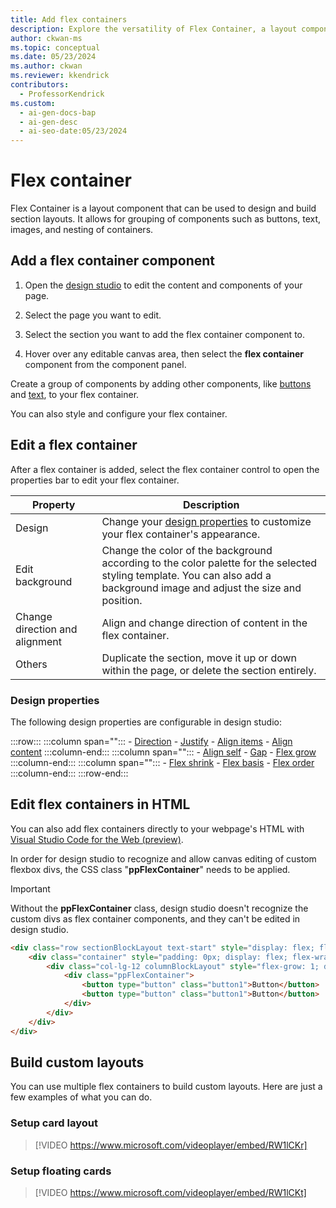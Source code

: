 ```yaml
---
title: Add flex containers
description: Explore the versatility of Flex Container, a layout component for grouping elements like buttons and images, with customizable properties.
author: ckwan-ms
ms.topic: conceptual
ms.date: 05/23/2024
ms.author: ckwan
ms.reviewer: kkendrick
contributors:
  - ProfessorKendrick
ms.custom:
  - ai-gen-docs-bap
  - ai-gen-desc
  - ai-seo-date:05/23/2024
---
```


# Flex container

Flex Container is a layout component that can be used to design and build section layouts. It allows for grouping of components such as buttons, text, images, and nesting of containers.

## Add a flex container component

1. Open the [design studio](use-design-studio.md) to edit the content and components of your page.

1. Select the page you want to edit.

1. Select the section you want to add the flex container component to.

1. Hover over any editable canvas area, then select the **flex container** component from the component panel.

Create a group of components by adding other components, like [buttons](add-button.md) and [text](add-text.md), to your flex container.

You can also style and configure your flex container.

## Edit a flex container

After a flex container is added, select the flex container control to open the properties bar to edit your flex container.

| **Property** | **Description** |
|-------------------------|-------------------------|
| Design |  Change your [design properties](#design-properties) to customize your flex container's appearance. |
| Edit background | Change the color of the background according to the color palette for the selected styling template. You can also add a background image and adjust the size and position. |
| Change direction and alignment | Align and change direction of content in the flex container. |
| Others | Duplicate the section, move it up or down within the page, or delete the section entirely. |

### Design properties

The following design properties are configurable in design studio:

:::row:::
    :::column span="":::
        - [Direction](https://www.w3schools.com/css/css3_flexbox_container.asp#flex-direction)
        - [Justify](https://www.w3schools.com/css/css3_flexbox_container.asp#justify-content)
        - [Align items](https://www.w3schools.com/css/css3_flexbox_container.asp#align-items)
        - [Align content](https://www.w3schools.com/css/css3_flexbox_container.asp#align-content)
    :::column-end:::
    :::column span="":::
        - [Align self](https://www.w3schools.com/css/css3_flexbox_items.asp)
        - [Gap](https://www.w3schools.com/cssref/css3_pr_gap.php)
        - [Flex grow](https://www.w3schools.com/css/css3_flexbox_items.asp)
    :::column-end:::
    :::column span="":::
        - [Flex shrink](https://www.w3schools.com/css/css3_flexbox_items.asp)
        - [Flex basis](https://www.w3schools.com/css/css3_flexbox_items.asp)
        - [Flex order](https://www.w3schools.com/css/css3_flexbox_items.asp)
    :::column-end:::
:::row-end:::

## Edit flex containers in HTML

You can also add flex containers directly to your webpage's HTML with [Visual Studio Code for the Web (preview)](../configure/visual-studio-code-editor.md#edit-web-page-code-from-pages-workspace).

In order for design studio to recognize and allow canvas editing of custom flexbox divs, the CSS class "**ppFlexContainer**" needs to be applied.

>[!IMPORTANT] 
> Without the **ppFlexContainer** class, design studio doesn't recognize the custom divs as flex container components, and they can't be edited in design studio.

```html
<div class="row sectionBlockLayout text-start" style="display: flex; flex-wrap: wrap; margin: 0px; min-height: auto; padding: 8px;">
    <div class="container" style="padding: 0px; display: flex; flex-wrap: wrap;">
        <div class="col-lg-12 columnBlockLayout" style="flex-grow: 1; display: flex; flex-direction: column; min-width: 250px; word-break: break-word;">
            <div class="ppFlexContainer">
                <button type="button" class="button1">Button</button>
                <button type="button" class="button1">Button</button>
            </div>
        </div>
    </div>
</div>
```

## Build custom layouts

You can use multiple flex containers to build custom layouts. Here are just a few examples of what you can do.

### Setup card layout

 >[!VIDEO https://www.microsoft.com/videoplayer/embed/RW1lCKr]

### Setup floating cards

 >[!VIDEO https://www.microsoft.com/videoplayer/embed/RW1lCKt]


